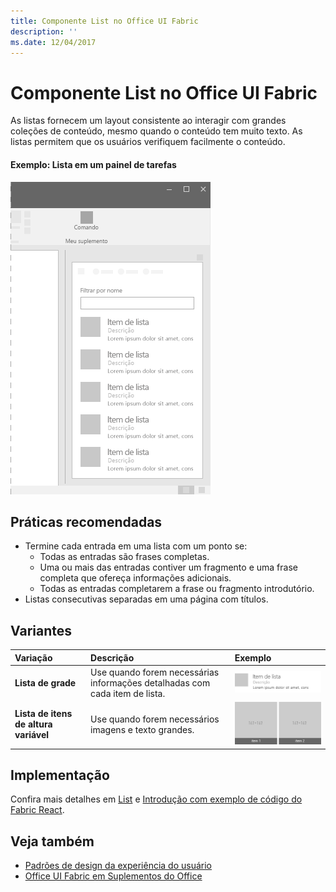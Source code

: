 ```yaml
---
title: Componente List no Office UI Fabric
description: ''
ms.date: 12/04/2017
---
```


# <a name="list-component-in-office-ui-fabric"></a>Componente List no Office UI Fabric

As listas fornecem um layout consistente ao interagir com grandes coleções de conteúdo, mesmo quando o conteúdo tem muito texto. As listas permitem que os usuários verifiquem facilmente o conteúdo. 
  
#### <a name="example-list-in-a-task-pane"></a>Exemplo: Lista em um painel de tarefas

![Uma imagem mostrando uma lista](../images/overview-with-app-list.png)

## <a name="best-practices"></a>Práticas recomendadas

- Termine cada entrada em uma lista com um ponto se:
  - Todas as entradas são frases completas.
  - Uma ou mais das entradas contiver um fragmento e uma frase completa que ofereça informações adicionais.
  - Todas as entradas completarem a frase ou fragmento introdutório.
- Listas consecutivas separadas em uma página com títulos.

## <a name="variants"></a>Variantes

|**Variação**|**Descrição**|**Exemplo**|
|:------------|:--------------|:----------|
|**Lista de grade**|Use quando forem necessárias informações detalhadas com cada item de lista.|![Imagem de lista de grade](../images/list.png)<br/>|
|**Lista de itens de altura variável**|Use quando forem necessários imagens e texto grandes.|![Imagem de item de lista de altura variável](../images/list-grid.png)<br/>|

## <a name="implementation"></a>Implementação

Confira mais detalhes em [List](https://dev.office.com/fabric#/components/list) e [Introdução com exemplo de código do Fabric React](https://github.com/OfficeDev/Word-Add-in-GettingStartedFabricReact).

## <a name="see-also"></a>Veja também

- [Padrões de design da experiência do usuário](https://github.com/OfficeDev/Office-Add-in-UX-Design-Patterns-Code)
- [Office UI Fabric em Suplementos do Office](office-ui-fabric.md)
